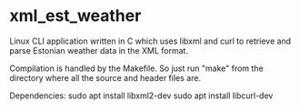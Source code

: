 # xml_est_weather
Linux CLI application written in C which uses libxml and curl to retrieve and parse Estonian weather data in the XML format. 

Compilation is handled by the Makefile. So just run "make" from the directory where all the source and header files are.

Dependencies: 
sudo apt install libxml2-dev
sudo apt install libcurl-dev

